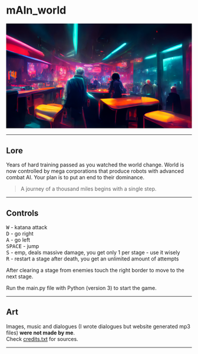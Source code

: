 # mAIn_world

<img src="./assets/images/stages/bar.png" alt="intro image" width="600"/>

---

## Lore

Years of hard training passed as you watched the world change. 
World is now controlled by mega corporations that produce robots with advanced combat AI.
Your plan is to put an end to their dominance.

> A journey of a thousand miles begins with a single step.

---

## Controls

<kbd>W</kbd> - katana attack <br />
<kbd>D</kbd> - go right <br />
<kbd>A</kbd> - go left <br />
<kbd>SPACE</kbd> - jump <br />
<kbd>S</kbd> - emp, deals massive damage, you get only 1 per stage - use it wisely <br />
<kbd>R</kbd> - restart a stage after death, you get an unlimited amount of attempts <br />

After clearing a stage from enemies touch the right border to move to the next stage. <br />

Run the main.py file with Python (version 3) to start the game.

---

## Art

Images, music and dialogues (I wrote dialogues but website generated mp3 files) **were not made by me**. <br />
Check [credits.txt](./credits.txt) for sources.

---